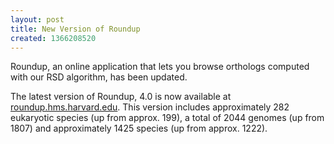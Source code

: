 ```yaml
---
layout: post
title: New Version of Roundup
created: 1366208520
---
```

Roundup, an online application that lets you browse orthologs computed with our RSD algorithm, has been updated.

The latest version of Roundup, 4.0 is now available at <a href="http://roundup.hms.harvard.edu/">roundup.hms.harvard.edu</a>.  This version includes approximately 282 eukaryotic species (up from approx. 199), a total of 2044 genomes (up from 1807) and approximately 1425 species (up from approx. 1222).
